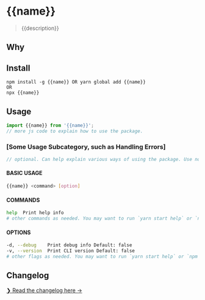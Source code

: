 # {{name}}

> {{description}}

## Why

<!-- optional section to explain rationale of the project and main advantages it offers. Delete if not needed. -->

## Install

```
npm install -g {{name}} OR yarn global add {{name}}
OR
npx {{name}}
```

## Usage
```js
import {{name}} from '{{name}}';
// more js code to explain how to use the package.
```

### [Some Usage Subcategory, such as Handling Errors]
```js
// optional. Can help explain various ways of using the package. Use none or as many as you need.
```

#### BASIC USAGE

```sh
{{name}} <command> [option]
```

#### COMMANDS

```sh
help  Print help info
# other commands as needed. You may want to run `yarn start help` or `npm start help` and copy and paste the output.
```

#### OPTIONS

```sh
-d, --debug    Print debug info Default: false
-v, --version  Print CLI version Default: false
# other flags as needed. You may want to run `yarn start help` or `npm start help` and copy and paste the output.
```

## Changelog

[❯ Read the changelog here →](CHANGELOG.md)
